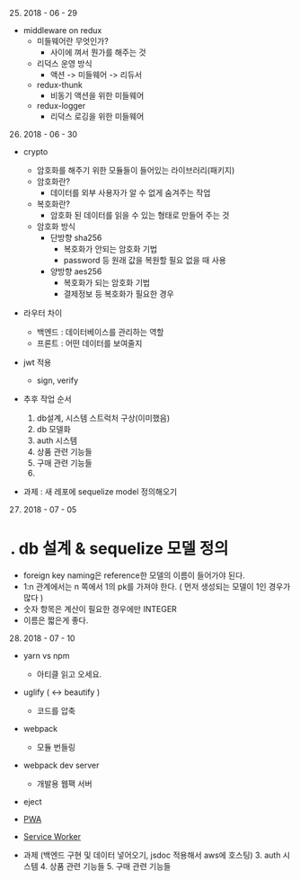 25. 2018 - 06 - 29
  - middleware on redux
    - 미들웨어란 무엇인가?
      - 사이에 껴서 뭔가를 해주는 것
    - 리덕스 운영 방식
      - 액션 -> 미들웨어 -> 리듀서
    - redux-thunk
      - 비동기 액션을 위한 미들웨어
    - redux-logger
      - 리덕스 로깅을 위한 미들웨어


26. 2018 - 06 - 30 
  - crypto
    - 암호화를 해주기 위한 모듈들이 들어있는 라이브러리(패키지)
    - 암호화란?
      - 데이터를 외부 사용자가 알 수 없게 숨겨주는 작업
    - 복호화란?
      - 암호화 된 데이터를 읽을 수 있는 형태로 만들어 주는 것
    - 암호화 방식
      - 단방향 sha256
        - 복호화가 안되는 암호화 기법
        - password 등 원래 값을 복원할 필요 없을 때 사용
      - 양방향 aes256
        - 복호화가 되는 암호화 기법
        - 결제정보 등 복호화가 필요한 경우
  - 라우터 차이
    - 백엔드 : 데이터베이스를 관리하는 역할
    - 프론트 : 어떤 데이터를 보여줄지
  - jwt 적용
    - sign, verify

  - 추후 작업 순서
    1. db설계, 시스템 스트럭처 구상(이미했음)
    2. db 모델화
    3. auth 시스템
    4. 상품 관련 기능들
    5. 구매 관련 기능들
    6. 
  - 과제 : 새 레포에 sequelize model 정의해오기


27. 2018 - 07 - 05
# . db 설계 & sequelize 모델 정의
  - foreign key naming은 reference한 모델의 이름이 들어가야 된다.
  - 1:n 관계에서는 n 쪽에서 1의 pk를 가져야 한다.
    ( 먼저 생성되는 모델이 1인 경우가 많다 )
  - 숫자 항목은 계산이 필요한 경우에만 INTEGER
  - 이름은 짧은게 좋다.

28. 2018 - 07 - 10
- yarn vs npm
  - 아티클 읽고 오세요.

- uglify ( <-> beautify )
  - 코드를 압축

- webpack
  - 모듈 번들링

- webpack dev server
  - 개발용 웹팩 서버

- eject

- [PWA](https://developers.google.com/web/fundamentals/codelabs/your-first-pwapp/?hl=ko#_10)
- [Service Worker](https://developers.google.com/web/fundamentals/primers/service-workers/?hl=ko)


- 과제 (백엔드 구현 및 데이터 넣어오기, jsdoc 적용해서 aws에 호스팅)
  3. auth 시스템
  4. 상품 관련 기능들
  5. 구매 관련 기능들